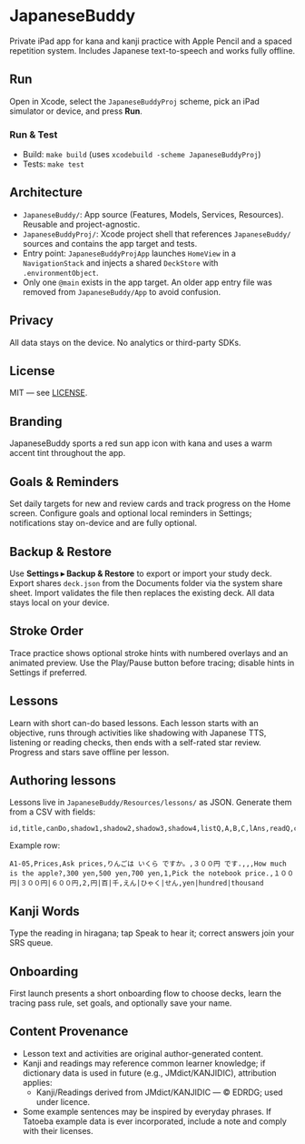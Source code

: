 # JapaneseBuddy

Private iPad app for kana and kanji practice with Apple Pencil and a spaced repetition system. Includes Japanese text-to-speech and works fully offline.

## Run
Open in Xcode, select the `JapaneseBuddyProj` scheme, pick an iPad simulator or device, and press **Run**.

### Run & Test
- Build: `make build` (uses `xcodebuild -scheme JapaneseBuddyProj`)
- Tests: `make test`

## Architecture
- `JapaneseBuddy/`: App source (Features, Models, Services, Resources). Reusable and project-agnostic.
- `JapaneseBuddyProj/`: Xcode project shell that references `JapaneseBuddy/` sources and contains the app target and tests.
- Entry point: `JapaneseBuddyProjApp` launches `HomeView` in a `NavigationStack` and injects a shared `DeckStore` with `.environmentObject`.
- Only one `@main` exists in the app target. An older app entry file was removed from `JapaneseBuddy/App` to avoid confusion.

## Privacy
All data stays on the device. No analytics or third-party SDKs.

## License
MIT — see [LICENSE](LICENSE).

## Branding
JapaneseBuddy sports a red sun app icon with kana and uses a warm accent tint throughout the app.

## Goals & Reminders
Set daily targets for new and review cards and track progress on the Home screen. Configure goals and optional local reminders in Settings; notifications stay on-device and are fully optional.

## Backup & Restore
Use **Settings ▸ Backup & Restore** to export or import your study deck. Export shares `deck.json` from the Documents folder via the system share sheet. Import validates the file then replaces the existing deck. All data stays local on your device.

## Stroke Order
Trace practice shows optional stroke hints with numbered overlays and an animated preview. Use the Play/Pause button before tracing; disable hints in Settings if preferred.

## Lessons
Learn with short can-do based lessons. Each lesson starts with an objective, runs through activities like shadowing with Japanese TTS, listening or reading checks, then ends with a self-rated star review. Progress and stars save offline per lesson.

## Authoring lessons
Lessons live in `JapaneseBuddy/Resources/lessons/` as JSON.
Generate them from a CSV with fields:

```
id,title,canDo,shadow1,shadow2,shadow3,shadow4,listQ,A,B,C,lAns,readQ,choices,rAns,kanji,reading,meaning
```

Example row:

```
A1-05,Prices,Ask prices,りんごは いくら ですか。,３００円 です.,,,How much is the apple?,300 yen,500 yen,700 yen,1,Pick the notebook price.,１００円|３００円|６００円,2,円|百|千,えん|ひゃく|せん,yen|hundred|thousand
```

## Kanji Words
Type the reading in hiragana; tap Speak to hear it; correct answers join your SRS queue.
## Onboarding
First launch presents a short onboarding flow to choose decks, learn the tracing pass rule, set goals, and optionally save your name.

## Content Provenance
- Lesson text and activities are original author-generated content.
- Kanji and readings may reference common learner knowledge; if dictionary data is used in future (e.g., JMdict/KANJIDIC), attribution applies:
  - Kanji/Readings derived from JMdict/KANJIDIC — © EDRDG; used under licence.
- Some example sentences may be inspired by everyday phrases. If Tatoeba example data is ever incorporated, include a note and comply with their licenses.

